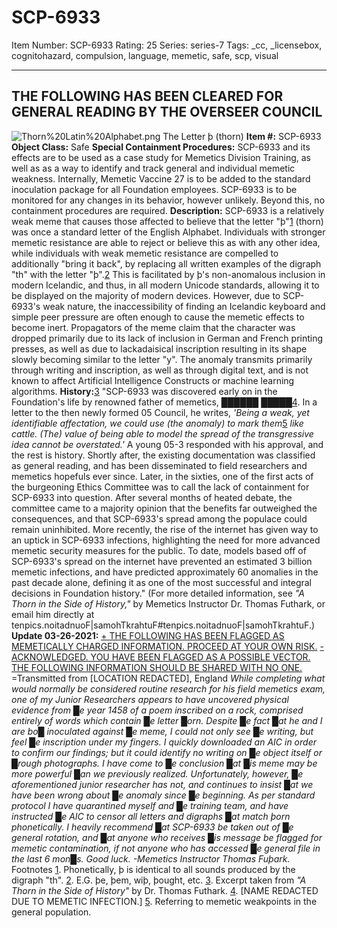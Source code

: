 # SCP-6933
Item Number: SCP-6933
Rating: 25
Series: series-7
Tags: _cc, _licensebox, cognitohazard, compulsion, language, memetic, safe, scp, visual

---

  

## THE FOLLOWING HAS BEEN CLEARED FOR GENERAL READING BY THE OVERSEER COUNCIL
![Thorn%20Latin%20Alphabet.png](http://scp-sandbox-3.wikidot.com/local--files/drrhummhaven/Thorn%20Latin%20Alphabet.png)
The Letter þ (thorn)
**Item #:** SCP-6933
**Object Class:** Safe
**Special Containment Procedures:** SCP-6933 and its effects are to be used as a case study for Memetics Division Training, as well as as a way to identify and track general and individual memetic weakness. Internally, Memetic Vaccine 27 is to be added to the standard inoculation package for all Foundation employees. SCP-6933 is to be monitored for any changes in its behavior, however unlikely. Beyond this, no containment procedures are required.
**Description:** SCP-6933 is a relatively weak meme that causes those affected to believe that the letter "þ"[1](javascript:;) (thorn) was once a standard letter of the English Alphabet. Individuals with stronger memetic resistance are able to reject or believe this as with any other idea, while individuals with weak memetic resistance are compelled to additionally "bring it back", by replacing all written examples of the digraph "th" with the letter "þ".[2](javascript:;) This is facilitated by þ's non-anomalous inclusion in modern Icelandic, and thus, in all modern Unicode standards, allowing it to be displayed on the majority of modern devices. However, due to SCP-6933's weak nature, the inaccessibility of finding an Icelandic keyboard and simple peer pressure are often enough to cause the memetic effects to become inert. Propagators of the meme claim that the character was dropped primarily due to its lack of inclusion in German and French printing presses, as well as due to lackadaisical inscription resulting in its shape slowly becoming similar to the letter "y". The anomaly transmits primarily through writing and inscription, as well as through digital text, and is not known to affect Artificial Intelligence Constructs or machine learning algorithms.
**History:**[3](javascript:;) "SCP-6933 was discovered early on in the Foundation's life by renowned father of memetics, ██████ █████[4](javascript:;). In a letter to the then newly formed 05 Council, he writes, _'Being a weak, yet identifiable affectation, we could use (the anomaly) to mark them_[5](javascript:;) _like cattle. (The) value of being able to model the spread of the transgressive idea cannot be overstated.'_ A young 05-3 responded with his approval, and the rest is history. Shortly after, the existing documentation was classified as general reading, and has been disseminated to field researchers and memetics hopefuls ever since. Later, in the sixties, one of the first acts of the burgeoning Ethics Committee was to call the lack of containment for SCP-6933 into question. After several months of heated debate, the committee came to a majority opinion that the benefits far outweighed the consequences, and that SCP-6933's spread among the populace could remain uninhibited. More recently, the rise of the internet has given way to an uptick in SCP-6933 infections, highlighting the need for more advanced memetic security measures for the public. To date, models based off of SCP-6933's spread on the internet have prevented an estimated 3 billion memetic infections, and have predicted approximately 60 anomalies in the past decade alone, defining it as one of the most successful and integral decisions in Foundation history." (For more detailed information, see _"A Thorn in the Side of History,"_ by Memetics Instructor Dr. Thomas Futhark, or email him directly at tenpics.noitadnuoF|samohTkrahtuF#tenpics.noitadnuoF|samohTkrahtuF.)
**Update 03-26-2021:**
[\+ THE FOLLOWING HAS BEEN FLAGGED AS MEMETICALLY CHARGED INFORMATION. PROCEED AT YOUR OWN RISK.](javascript:;)
[\- ACKNOWLEDGED. YOU HAVE BEEN FLAGGED AS A POSSIBLE VECTOR. THE FOLLOWING INFORMATION SHOULD BE SHARED WITH NO ONE.](javascript:;)
=Transmitted from [LOCATION REDACTED], England
_While completing what would normally be considered routine research for his field memetics exam, one of my Junior Researchers appears to have uncovered physical evidence from █e year 1458 of a poem inscribed on a rock, comprised entirely of words which contain █e letter █orn. Despite █e fact █at he and I are bo█ inoculated against █e meme, I could not only see █e writing, but feel █e inscription under my fingers. I quickly downloaded an AIC in order to confirm our findings; but it could identify no writing on █e object itself or █rough photographs. I have come to █e conclusion █at █is meme may be more powerful █an we previously realized. Unfortunately, however, █e aforementioned junior researcher has not, and continues to insist █at we have been wrong about █e anomaly since █e beginning. As per standard protocol I have quarantined myself and █e training team, and have instructed █e AIC to censor all letters and digraphs █at match þorn phonetically. I heavily recommend █at SCP-6933 be taken out of █e general rotation, and █at anyone who receives █is message be flagged for memetic contamination, if not anyone who has accessed █e general file in the last 6 mon█s. Good luck. -Memetics Instructor Thomas Fuþark._
Footnotes
[1](javascript:;). Phonetically, þ is identical to all sounds produced by the digraph "th".
[2](javascript:;). E.G. þe, þem, wiþ, þought, etc.
[3](javascript:;). Excerpt taken from _"A Thorn in the Side of History"_ by Dr. Thomas Futhark.
[4](javascript:;). [NAME REDACTED DUE TO MEMETIC INFECTION.]
[5](javascript:;). Referring to memetic weakpoints in the general population.
